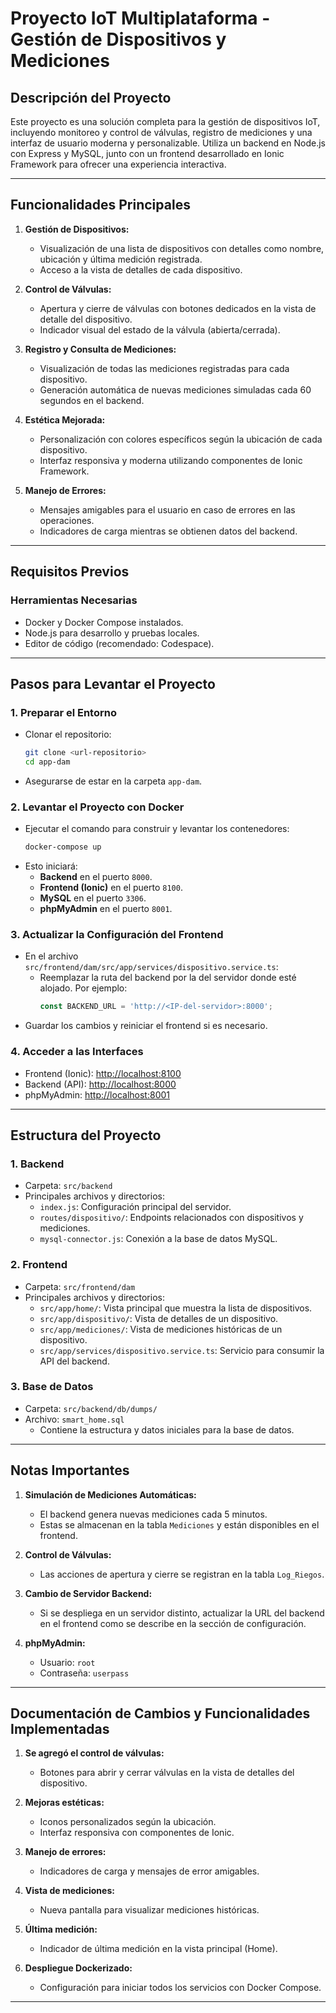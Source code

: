 # Proyecto IoT Multiplataforma - Gestión de Dispositivos y Mediciones

## Descripción del Proyecto

Este proyecto es una solución completa para la gestión de dispositivos IoT, incluyendo monitoreo y control de válvulas, registro de mediciones y una interfaz de usuario moderna y personalizable. Utiliza un backend en Node.js con Express y MySQL, junto con un frontend desarrollado en Ionic Framework para ofrecer una experiencia interactiva.

---

## Funcionalidades Principales

1. **Gestión de Dispositivos:**
   - Visualización de una lista de dispositivos con detalles como nombre, ubicación y última medición registrada.
   - Acceso a la vista de detalles de cada dispositivo.

2. **Control de Válvulas:**
   - Apertura y cierre de válvulas con botones dedicados en la vista de detalle del dispositivo.
   - Indicador visual del estado de la válvula (abierta/cerrada).

3. **Registro y Consulta de Mediciones:**
   - Visualización de todas las mediciones registradas para cada dispositivo.
   - Generación automática de nuevas mediciones simuladas cada 60 segundos en el backend.

4. **Estética Mejorada:**
   - Personalización con colores específicos según la ubicación de cada dispositivo.
   - Interfaz responsiva y moderna utilizando componentes de Ionic Framework.

5. **Manejo de Errores:**
   - Mensajes amigables para el usuario en caso de errores en las operaciones.
   - Indicadores de carga mientras se obtienen datos del backend.

---

## Requisitos Previos

### Herramientas Necesarias
- Docker y Docker Compose instalados.
- Node.js  para desarrollo y pruebas locales.
- Editor de código (recomendado: Codespace).

---

## Pasos para Levantar el Proyecto

### 1. Preparar el Entorno
   - Clonar el repositorio:
     ```bash
     git clone <url-repositorio>
     cd app-dam
     ```
   - Asegurarse de estar en la carpeta `app-dam`.

### 2. Levantar el Proyecto con Docker
   - Ejecutar el comando para construir y levantar los contenedores:
     ```bash
     docker-compose up 
     ```
   - Esto iniciará:
     - **Backend** en el puerto `8000`.
     - **Frontend (Ionic)** en el puerto `8100`.
     - **MySQL** en el puerto `3306`.
     - **phpMyAdmin** en el puerto `8001`.

### 3. Actualizar la Configuración del Frontend
   - En el archivo `src/frontend/dam/src/app/services/dispositivo.service.ts`:
     - Reemplazar la ruta del backend por la del servidor donde esté alojado. Por ejemplo:
       ```typescript
       const BACKEND_URL = 'http://<IP-del-servidor>:8000';
       ```
   - Guardar los cambios y reiniciar el frontend si es necesario.

### 4. Acceder a las Interfaces
   - Frontend (Ionic): [http://localhost:8100](http://localhost:8100)
   - Backend (API): [http://localhost:8000](http://localhost:8000)
   - phpMyAdmin: [http://localhost:8001](http://localhost:8001)

---

## Estructura del Proyecto

### 1. Backend
- Carpeta: `src/backend`
- Principales archivos y directorios:
  - `index.js`: Configuración principal del servidor.
  - `routes/dispositivo/`: Endpoints relacionados con dispositivos y mediciones.
  - `mysql-connector.js`: Conexión a la base de datos MySQL.

### 2. Frontend
- Carpeta: `src/frontend/dam`
- Principales archivos y directorios:
  - `src/app/home/`: Vista principal que muestra la lista de dispositivos.
  - `src/app/dispositivo/`: Vista de detalles de un dispositivo.
  - `src/app/mediciones/`: Vista de mediciones históricas de un dispositivo.
  - `src/app/services/dispositivo.service.ts`: Servicio para consumir la API del backend.

### 3. Base de Datos
- Carpeta: `src/backend/db/dumps/`
- Archivo: `smart_home.sql`
  - Contiene la estructura y datos iniciales para la base de datos.

---

## Notas Importantes

1. **Simulación de Mediciones Automáticas:**
   - El backend genera nuevas mediciones cada 5 minutos.
   - Estas se almacenan en la tabla `Mediciones` y están disponibles en el frontend.

2. **Control de Válvulas:**
   - Las acciones de apertura y cierre se registran en la tabla `Log_Riegos`.

3. **Cambio de Servidor Backend:**
   - Si se despliega en un servidor distinto, actualizar la URL del backend en el frontend como se describe en la sección de configuración.

4. **phpMyAdmin:**
   - Usuario: `root`
   - Contraseña: `userpass`

---

## Documentación de Cambios y Funcionalidades Implementadas

1. **Se agregó el control de válvulas:**
   - Botones para abrir y cerrar válvulas en la vista de detalles del dispositivo.

2. **Mejoras estéticas:**
   - Iconos personalizados según la ubicación.
   - Interfaz responsiva con componentes de Ionic.

3. **Manejo de errores:**
   - Indicadores de carga y mensajes de error amigables.

4. **Vista de mediciones:**
   - Nueva pantalla para visualizar mediciones históricas.

5. **Última medición:**
   - Indicador de última medición en la vista principal (Home).

6. **Despliegue Dockerizado:**
   - Configuración para iniciar todos los servicios con Docker Compose.

---

